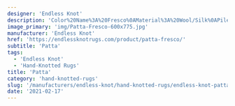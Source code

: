 ```yaml
---
designer: 'Endless Knot'
description: 'Color%20Name%3A%20Fresco%0AMaterial%3A%20Wool/Silk%0APile%3A%20CutStyle%3A%20Abstract%2C%20Modern%2C%20New%20Arrivals'
image_primary: 'img/Patta-Fresco-600x775.jpg'
manufacturer: 'Endless Knot'
href: 'https://endlessknotrugs.com/product/patta-fresco/'
subtitle: 'Patta'
tags:
  - 'Endless Knot'
  - 'Hand-Knotted Rugs'
title: 'Patta'
category: 'hand-knotted-rugs'
slug: '/manufacturers/endless-knot/hand-knotted-rugs/endless-knot-patta'
date: '2021-02-17'
---
```

